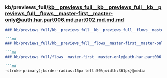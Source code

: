 ### kb/previews_full/kb__previews_full__kb__previews_full__kb__previews_full__flows__master-first__master-only@auth.har.part006.md.part002.md.md.md

```md
### kb/previews_full/kb__previews_full__kb__previews_full__flows__master-first__master-only@auth.har.part006.md.part002.md.md

```md
### kb/previews_full/kb__previews_full__flows__master-first__master-only@auth.har.part006.md.part002.md

```md
### kb/previews_full/flows__master-first__master-only@auth.har.part006.md (part 002)

```md
-stroke-primary);border-radius:16px;left:50%;width:361px}@media 
```

```

```

```

```
